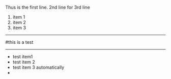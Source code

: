 Thus is the first line.
2nd line
for 3rd line

1. item 1
2. item 2
3. item 3

---

#this is a test

---
* test item1
* test item 2
* test item 3 automatically
* 
